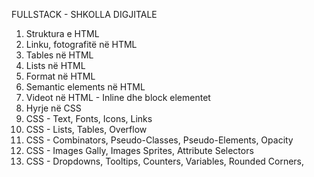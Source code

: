 FULLSTACK - SHKOLLA DIGJITALE  

1. Struktura e HTML
2. Linku, fotografitë në HTML
3. Tables në HTML
4. Lists në HTML
5. Format në HTML
6. Semantic elements në HTML
7. Videot në HTML - Inline dhe block elementet
8. Hyrje në CSS
9. CSS - Text, Fonts, Icons, Links
10. CSS - Lists, Tables, Overflow
11. CSS - Combinators, Pseudo-Classes, Pseudo-Elements, Opacity
12. CSS - Images Gally, Images Sprites, Attribute Selectors
13. CSS - Dropdowns, Tooltips, Counters, Variables, Rounded Corners,
